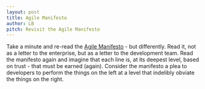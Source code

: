 ```yaml
---
layout: post
title: Agile Manifesto
author: LB
pitch: Revisit the Agile Manifesto
---
```

Take a minute and re-read the [Agile Manifesto](http://www.agilemanifesto.org/) - but differently. Read it, not as a letter to the enterprise, but as a letter to the development team. Read the manifesto again and imagine that each line is, at its deepest level, based on trust - that must be earned (again). Consider the manifesto a plea to developers to perform the things on the left at a level that indelibly obviate the things on the right.